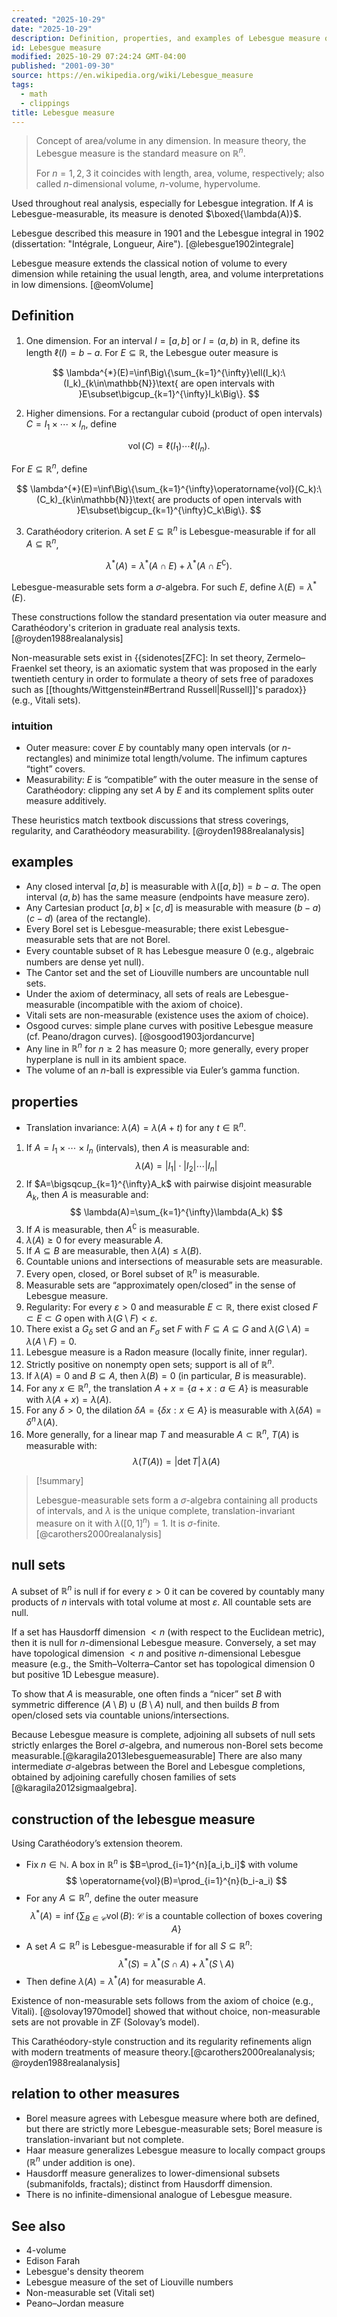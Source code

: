 ```yaml
---
created: "2025-10-29"
date: "2025-10-29"
description: Definition, properties, and examples of Lebesgue measure on $R^n$.
id: Lebesgue measure
modified: 2025-10-29 07:24:24 GMT-04:00
published: "2001-09-30"
source: https://en.wikipedia.org/wiki/Lebesgue_measure
tags:
  - math
  - clippings
title: Lebesgue measure
---
```


> Concept of area/volume in any dimension. In measure theory, the Lebesgue measure is the standard measure on $\mathbb{R}^n$.
>
> For $n=1,2,3$ it coincides with length, area, volume, respectively; also called $n$-dimensional volume, $n$-volume, hypervolume.

Used throughout real analysis, especially for Lebesgue integration. If $A$ is Lebesgue-measurable, its measure is denoted $\boxed{\lambda(A)}$.

Lebesgue described this measure in 1901 and the Lebesgue integral in 1902 (dissertation: "Intégrale, Longueur, Aire"). [@lebesgue1902integrale]

Lebesgue measure extends the classical notion of volume to every dimension while retaining the usual length, area, and volume interpretations in low dimensions. [@eomVolume]

## Definition

1. One dimension. For an interval $I=[a,b]$ or $I=(a,b)$ in $\mathbb{R}$, define its length $\ell(I)=b-a$. For $E\subseteq\mathbb{R}$, the Lebesgue outer measure is

$$
\lambda^{*}(E)=\inf\Big\{\sum_{k=1}^{\infty}\ell(I_k):\ (I_k)_{k\in\mathbb{N}}\text{ are open intervals with }E\subset\bigcup_{k=1}^{\infty}I_k\Big\}.
$$

2. Higher dimensions. For a rectangular cuboid (product of open intervals) $C=I_1\times\cdots\times I_n$, define

$$
\operatorname{vol}(C)=\ell(I_1)\cdots\ell(I_n).
$$

For $E\subseteq\mathbb{R}^n$, define

$$
\lambda^{*}(E)=\inf\Big\{\sum_{k=1}^{\infty}\operatorname{vol}(C_k):\ (C_k)_{k\in\mathbb{N}}\text{ are products of open intervals with }E\subset\bigcup_{k=1}^{\infty}C_k\Big\}.
$$

3. Carathéodory criterion. A set $E\subseteq\mathbb{R}^n$ is Lebesgue-measurable if for all $A\subseteq\mathbb{R}^n$,

$$
\lambda^{*}(A)=\lambda^{*}(A\cap E)+\lambda^{*}(A\cap E^{\complement}).
$$

Lebesgue-measurable sets form a $\sigma$-algebra. For such $E$, define $\lambda(E)=\lambda^{*}(E)$.

These constructions follow the standard presentation via outer measure and Carathéodory's criterion in graduate real analysis texts.[@royden1988realanalysis]

Non-measurable sets exist in {{sidenotes[ZFC]: In set theory, Zermelo–Fraenkel set theory, is an axiomatic system that was proposed in the early twentieth century in order to formulate a theory of sets free of paradoxes such as [[thoughts/Wittgenstein#Bertrand Russell|Russell]]'s paradox}} (e.g., Vitali sets).

### intuition

- Outer measure: cover $E$ by countably many open intervals (or $n$-rectangles) and minimize total length/volume. The infimum captures “tight” covers.
- Measurability: $E$ is “compatible” with the outer measure in the sense of Carathéodory: clipping any set $A$ by $E$ and its complement splits outer measure additively.

These heuristics match textbook discussions that stress coverings, regularity, and Carathéodory measurability. [@royden1988realanalysis]

## examples

- Any closed interval $[a,b]$ is measurable with $\lambda([a,b])=b-a$. The open interval $(a,b)$ has the same measure (endpoints have measure zero).
- Any Cartesian product $[a,b]\times[c,d]$ is measurable with measure $(b-a)(c-d)$ (area of the rectangle).
- Every Borel set is Lebesgue-measurable; there exist Lebesgue-measurable sets that are not Borel.
- Every countable subset of $\mathbb{R}$ has Lebesgue measure 0 (e.g., algebraic numbers are dense yet null).
- The Cantor set and the set of Liouville numbers are uncountable null sets.
- Under the axiom of determinacy, all sets of reals are Lebesgue-measurable (incompatible with the axiom of choice).
- Vitali sets are non-measurable (existence uses the axiom of choice).
- Osgood curves: simple plane curves with positive Lebesgue measure (cf. Peano/dragon curves). [@osgood1903jordancurve]
- Any line in $\mathbb{R}^n$ for $n\ge 2$ has measure 0; more generally, every proper hyperplane is null in its ambient space.
- The volume of an $n$-ball is expressible via Euler’s gamma function.

## properties

- Translation invariance: $\lambda(A)=\lambda(A+t)$ for any $t\in\mathbb{R}^n$.

1. If $A=I_1\times\cdots\times I_n$ (intervals), then $A$ is measurable and:
   $$
   \lambda(A)=|I_1|\cdot|I_2|\cdots|I_n|
   $$
2. If $A=\bigsqcup_{k=1}^{\infty}A_k$ with pairwise disjoint measurable $A_k$, then $A$ is measurable and:
   $$
   \lambda(A)=\sum_{k=1}^{\infty}\lambda(A_k)
   $$
3. If $A$ is measurable, then $A^{\complement}$ is measurable.
4. $\lambda(A)\ge 0$ for every measurable $A$.
5. If $A\subseteq B$ are measurable, then $\lambda(A)\le\lambda(B)$.
6. Countable unions and intersections of measurable sets are measurable.
7. Every open, closed, or Borel subset of $\mathbb{R}^n$ is measurable.
8. Measurable sets are “approximately open/closed” in the sense of Lebesgue measure.
9. Regularity: For every $\varepsilon>0$ and measurable $E\subset\mathbb{R}$, there exist closed $F\subset E\subset G$ open with $\lambda(G\setminus F)<\varepsilon$.
10. There exist a $G_\delta$ set $G$ and an $F_\sigma$ set $F$ with $F\subseteq A\subseteq G$ and $\lambda(G\setminus A)=\lambda(A\setminus F)=0$.
11. Lebesgue measure is a Radon measure (locally finite, inner regular).
12. Strictly positive on nonempty open sets; support is all of $\mathbb{R}^n$.
13. If $\lambda(A)=0$ and $B\subseteq A$, then $\lambda(B)=0$ (in particular, $B$ is measurable).
14. For any $x\in\mathbb{R}^n$, the translation $A+x=\{a+x:a\in A\}$ is measurable with $\lambda(A+x)=\lambda(A)$.
15. For any $\delta>0$, the dilation $\delta A=\{\delta x:x\in A\}$ is measurable with $\lambda(\delta A)=\delta^n\,\lambda(A)$.
16. More generally, for a linear map $T$ and measurable $A\subset\mathbb{R}^n$, $T(A)$ is measurable with:
    $$
    \lambda(T(A))=|\det T|\,\lambda(A)
    $$

> [!summary]
>
> Lebesgue-measurable sets form a $\sigma$-algebra containing all products of intervals, and $\lambda$ is the unique complete, translation-invariant measure on it with $\lambda([0,1]^n)=1$. It is $\sigma$-finite. [@carothers2000realanalysis]

## null sets

A subset of $\mathbb{R}^n$ is null if for every $\varepsilon>0$ it can be covered by countably many products of $n$ intervals with total volume at most $\varepsilon$. All countable sets are null.

If a set has Hausdorff dimension $<n$ (with respect to the Euclidean metric), then it is null for $n$-dimensional Lebesgue measure. Conversely, a set may have topological dimension $<n$ and positive $n$-dimensional Lebesgue measure (e.g., the Smith–Volterra–Cantor set has topological dimension 0 but positive 1D Lebesgue measure).

To show that $A$ is measurable, one often finds a “nicer” set $B$ with symmetric difference $(A\setminus B)\cup(B\setminus A)$ null, and then builds $B$ from open/closed sets via countable unions/intersections.

Because Lebesgue measure is complete, adjoining all subsets of null sets strictly enlarges the Borel $\sigma$-algebra, and numerous non-Borel sets become measurable.[@karagila2013lebesguemeasurable] There are also many intermediate $\sigma$-algebras between the Borel and Lebesgue completions, obtained by adjoining carefully chosen families of sets [@karagila2012sigmaalgebra].

## construction of the lebesgue measure

Using Carathéodory’s extension theorem.

- Fix $n\in\mathbb{N}$. A box in $\mathbb{R}^n$ is $B=\prod_{i=1}^{n}[a_i,b_i]$ with volume
  $$
  \operatorname{vol}(B)=\prod_{i=1}^{n}(b_i-a_i)
  $$
- For any $A\subseteq\mathbb{R}^n$, define the outer measure
  $$
  \lambda^{*}(A)=\inf\Big\{\sum_{B\in\mathcal{C}}\operatorname{vol}(B):\ \mathcal{C}\text{ is a countable collection of boxes covering }A\Big\}
  $$
- A set $A\subseteq\mathbb{R}^n$ is Lebesgue-measurable if for all $S\subseteq\mathbb{R}^n$:
  $$
  \lambda^{*}(S)=\lambda^{*}(S\cap A)+\lambda^{*}(S\setminus A)
  $$
- Then define $\lambda(A)=\lambda^{*}(A)$ for measurable $A$.

Existence of non-measurable sets follows from the axiom of choice (e.g., Vitali). [@solovay1970model] showed that without choice, non-measurable sets are not provable in ZF (Solovay’s model).

This Carathéodory-style construction and its regularity refinements align with modern treatments of measure theory.[@carothers2000realanalysis; @royden1988realanalysis]

## relation to other measures

- Borel measure agrees with Lebesgue measure where both are defined, but there are strictly more Lebesgue-measurable sets; Borel measure is translation-invariant but not complete.
- Haar measure generalizes Lebesgue measure to locally compact groups ($\mathbb{R}^n$ under addition is one).
- Hausdorff measure generalizes to lower-dimensional subsets (submanifolds, fractals); distinct from Hausdorff dimension.
- There is no infinite-dimensional analogue of Lebesgue measure.

## See also

- 4-volume
- Edison Farah
- Lebesgue's density theorem
- Lebesgue measure of the set of Liouville numbers
- Non-measurable set (Vitali set)
- Peano–Jordan measure

